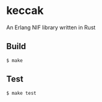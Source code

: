 keccak
=====

An Erlang NIF library written in Rust

Build
-----

    $ make

Test
-----

    $ make test
